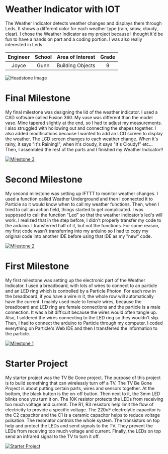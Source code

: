 ﻿# Weather Indicator with IOT
The Weather Indicator detects weather changes and displays them through Leds. It shows a different color for each weather type (rain, snow, cloudy, clear). I chose the Weather Indicator as my project because I thought it'd be fun to have a hands on part and a coding portion. I was also really interested in Leds. 

| **Engineer** | **School** | **Area of Interest** | **Grade** |
|:--:|:--:|:--:|:--:|
| Joyce | Gunn | Building Objects | 9

![Headstone Image](https://lh3.googleusercontent.com/pw/AM-JKLXiQj1MWQhIhCNVRcwi0w5HXhJ392SdoWkd8fB8ecZwu0IvRmG5ZyONZIaklXKNpEhq_cw7kPQk2gWz8mrEpeYjM4v5zCyVF43M2UlpFJfUI4sHNMkyZ-fZOqBTtTlsmmWLaBDUVA0RcpV7d4Hgm-77=s1528-no?authuser=0)
  
# Final Milestone
My final milestone was designing the lid of the weather indicator. I used a CAD software called Fusion 360. My vase was different than the model vase. Mine tapered slightly at the end, so I had to adjust my measurements. I also struggled with hollowing out and connecting the shapes together. I also added modifications because I wanted to add an LCD screen to display the weather. The LCD screen changes to each weather change. When it's rainy, it says "It's Raining!", when it's cloudy, it says "It's Cloudy!" etc... Then, I assembled the rest of the parts and I finished my Weather Indicator!!

[![Milestone 3](https://res.cloudinary.com/marcomontalbano/image/upload/v1656690359/video_to_markdown/images/youtube--reM7xQbXg2k-c05b58ac6eb4c4700831b2b3070cd403.jpg)](https://www.youtube.com/watch?v=reM7xQbXg2k "Milestone 3")

# Second Milestone
My second milestone was setting up IFTTT to monitor weather changes. I used a function called Weather Underground and then I connected it to Particle so it would know when to call my weather functions. Then, when I tried to call an action field, things started to get complicated. I was supposed to call the function "Led" so that the weather indicator's led's will work. I realized that in the step before, I didn't properly transfer my code to the arduino. I transferred half of it, but not the functions. For some reason, my first code wasn't transferring into my arduino so I had to copy my original code into another IDE before using that IDE as my "new" code. 

[![Milestone 2](https://res.cloudinary.com/marcomontalbano/image/upload/v1656690327/video_to_markdown/images/youtube--cq-RLXnrfU0-c05b58ac6eb4c4700831b2b3070cd403.jpg)](https://www.youtube.com/watch?v=cq-RLXnrfU0 "Milestone 2")

# First Milestone
My first milestone was setting up the electronic part of the Weather Indicator. I used a breadboard, with lots of wires to connect to an particle and an LED ring which is controlled by a Particle Photon. For each row in the breadboard, if you have a wire in it, the whole row will automatically have the current. I mainly used male to female wires, because the breadboard and LED ring are female connections and the particle is a male connection. It was a bit difficult because the wires would often tangle up. Also, I soldered the wires connecting to the LED ring so they wouldn't slip. Then, I had to connect the arduino to Particle through my computer. I coded everything on Particle's Web IDE and then I transferred the information to the particle.

[![Milestone 1](https://res.cloudinary.com/marcomontalbano/image/upload/v1656603824/video_to_markdown/images/youtube--zqWfRrb0rYo-c05b58ac6eb4c4700831b2b3070cd403.jpg)](https://www.youtube.com/watch?v=zqWfRrb0rYo "Milestone 1")

# Starter Project
My starter project was the TV Be Gone project. The purpose of this project is to build something that can wirelessly turn off a TV. The TV Be Gone Project is about putting certain parts, wires and sensors together. At the bottom, the black button is the on-off button. Then next to it, the 3mm LED blinks once you turn it on. The 10K resistor protects the LEDs from receiving too much voltage and current. The R1, R3 resistors help limit the flow of electricity to provide a specific voltage. The 220uF electrolytic capacitor is the C2 capacitor and the C1 is a ceramic capacitor helps to reduce voltage pulsation. The resonator controls the whole system. The transistors on top help and protect the LEDs and send signals to the TV. They prevent the LEDs from receiving too much voltage and current. Finally, the LEDs on top send an infrared signal to the TV to turn it off. 


[![Starter Project](https://res.cloudinary.com/marcomontalbano/image/upload/v1656008291/video_to_markdown/images/youtube--hRQQzCJszn4-c05b58ac6eb4c4700831b2b3070cd403.jpg)](https://www.youtube.com/watch?v=hRQQzCJszn4&t=6s "Joyce W Starter Project")
